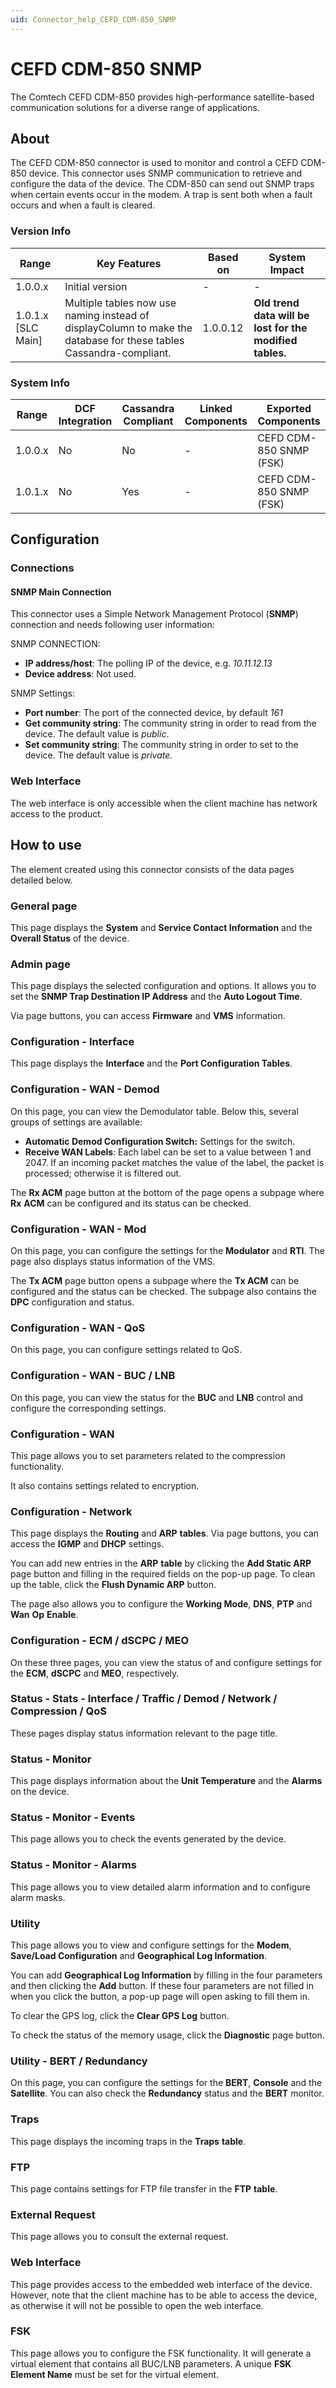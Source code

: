```yaml
---
uid: Connector_help_CEFD_CDM-850_SNMP
---
```


# CEFD CDM-850 SNMP

The Comtech CEFD CDM-850 provides high-performance satellite-based communication solutions for a diverse range of applications.

## About

The CEFD CDM-850 connector is used to monitor and control a CEFD CDM-850 device. This connector uses SNMP communication to retrieve and configure the data of the device. The CDM-850 can send out SNMP traps when certain events occur in the modem. A trap is sent both when a fault occurs and when a fault is cleared.

### Version Info

| Range              | Key Features                                                                                                       | Based on | System Impact                                            |
|--------------------|--------------------------------------------------------------------------------------------------------------------|----------|----------------------------------------------------------|
| 1.0.0.x            | Initial version                                                                                                    | -        | -                                                        |
| 1.0.1.x [SLC Main] | Multiple tables now use naming instead of displayColumn to make the database for these tables Cassandra-compliant. | 1.0.0.12 | **Old trend data will be lost for the modified tables.** |

### System Info

| Range     | DCF Integration     | Cassandra Compliant     | Linked Components     | Exported Components     |
|-----------|---------------------|-------------------------|-----------------------|-------------------------|
| 1.0.0.x   | No                  | No                      | -                     | CEFD CDM-850 SNMP (FSK) |
| 1.0.1.x   | No                  | Yes                     | -                     | CEFD CDM-850 SNMP (FSK) |

## Configuration

### Connections

#### SNMP Main Connection

This connector uses a Simple Network Management Protocol (**SNMP**) connection and needs following user information:

SNMP CONNECTION:

- **IP address/host**: The polling IP of the device, e.g. *10.11.12.13*
- **Device address**: Not used.

SNMP Settings:

- **Port number**: The port of the connected device, by default *161*
- **Get community string**: The community string in order to read from the device. The default value is *public*.
- **Set community string**: The community string in order to set to the device. The default value is *private.*

### Web Interface

The web interface is only accessible when the client machine has network access to the product.

## How to use

The element created using this connector consists of the data pages detailed below.

### General page

This page displays the **System** and **Service Contact Information** and the **Overall Status** of the device.

### Admin page

This page displays the selected configuration and options. It allows you to set the **SNMP Trap Destination IP Address** and the **Auto Logout Time**.

Via page buttons, you can access **Firmware** and **VMS** information.

### Configuration - Interface

This page displays the **Interface** and the **Port Configuration Tables**.

### Configuration - WAN - Demod

On this page, you can view the Demodulator table. Below this, several groups of settings are available:

- **Automatic Demod Configuration Switch:** Settings for the switch.
- **Receive WAN Labels**: Each label can be set to a value between 1 and 2047. If an incoming packet matches the value of the label, the packet is processed; otherwise it is filtered out.

The **Rx ACM** page button at the bottom of the page opens a subpage where **Rx** **ACM** can be configured and its status can be checked.

### Configuration - WAN - Mod

On this page, you can configure the settings for the **Modulator** and **RTI**. The page also displays status information of the VMS.

The **Tx ACM** page button opens a subpage where the **Tx ACM** can be configured and the status can be checked. The subpage also contains the **DPC** configuration and status.

### Configuration - WAN - QoS

On this page, you can configure settings related to QoS.

### Configuration - WAN - BUC / LNB

On this page, you can view the status for the **BUC** and **LNB** control and configure the corresponding settings.

### Configuration - WAN

This page allows you to set parameters related to the compression functionality.

It also contains settings related to encryption.

### Configuration - Network

This page displays the **Routing** and **ARP** **tables**. Via page buttons, you can access the **IGMP** and **DHCP** settings.

You can add new entries in the **ARP** **table** by clicking the **Add Static ARP** page button and filling in the required fields on the pop-up page. To clean up the table, click the **Flush Dynamic ARP** button.

The page also allows you to configure the **Working Mode**, **DNS**, **PTP** and **Wan** **Op** **Enable**.

### Configuration - ECM / dSCPC / MEO

On these three pages, you can view the status of and configure settings for the **ECM**, **dSCPC** and **MEO**, respectively.

### Status - Stats - Interface / Traffic / Demod / Network / Compression / QoS

These pages display status information relevant to the page title.

### Status - Monitor

This page displays information about the **Unit Temperature** and the **Alarms** on the device.

### Status - Monitor - Events

This page allows you to check the events generated by the device.

### Status - Monitor - Alarms

This page allows you to view detailed alarm information and to configure alarm masks.

### Utility

This page allows you to view and configure settings for the **Modem**, **Save/Load Configuration** and **Geographical Log Information**.

You can add **Geographical Log Information** by filling in the four parameters and then clicking the **Add** button. If these four parameters are not filled in when you click the button, a pop-up page will open asking to fill them in.

To clear the GPS log, click the **Clear GPS Log** button.

To check the status of the memory usage, click the **Diagnostic** page button.

### Utility - BERT / Redundancy

On this page, you can configure the settings for the **BERT**, **Console** and the **Satellite**. You can also check the **Redundancy** status and the **BERT** monitor.

### Traps

This page displays the incoming traps in the **Traps** **table**.

### FTP

This page contains settings for FTP file transfer in the **FTP** **table**.

### External Request

This page allows you to consult the external request.

### Web Interface

This page provides access to the embedded web interface of the device. However, note that the client machine has to be able to access the device, as otherwise it will not be possible to open the web interface.

### FSK

This page allows you to configure the FSK functionality. It will generate a virtual element that contains all BUC/LNB parameters. A unique **FSK Element Name** must be set for the virtual element.
